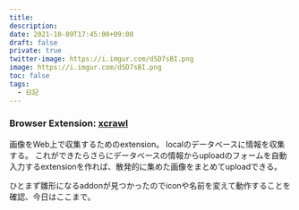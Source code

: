 ```yaml
---
title: 
description: 
date: 2021-10-09T17:45:00+09:00
draft: false
private: true
twitter-image: https://i.imgur.com/dSD7sBI.png
image: https://i.imgur.com/dSD7sBI.png
toc: false
tags:
  - 日記
---
```


### Browser Extension: [xcrawl](https://github.com/linquanstudio/xcrawl)

画像をWeb上で収集するためのextension。
localのデータベースに情報を収集する。
これができたらさらにデータベースの情報からuploadのフォームを自動入力するextensionを作れば、散発的に集めた画像をまとめてuploadできる。

ひとまず雛形になるaddonが見つかったのでiconや名前を変えて動作することを確認、今日はここまで。




